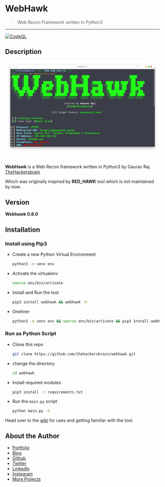 # WebHawk

> Web Recon Framework written in Python3

---

[![CodeQL](https://github.com/thehackersbrain/webhawk/actions/workflows/codeql-analysis.yml/badge.svg)](https://github.com/thehackersbrain/webhawk/actions/workflows/codeql-analysis.yml)

## Description

![WebHawk Banner Image](https://raw.githubusercontent.com/thehackersbrain/webhawk/main/screenshots/webhawk.png?token=AIY2SQM2ACU5ZBBWXDLXCGDBMIGRG)

<br/>**WebHawk** is a Web Recon framework written in Python3 by Gaurav Raj [TheHackersbrain](https://gauravraj.tech)

Which was originally inspired by **RED_HAWK** tool which is not maintained by now.

## Version

**Webhawk 0.8.0**

## Installation

### Install using Pip3

- Create a new Python Virtual Environment
  ```bash
  python3 -m venv env
  ```
- Activate the virtualenv

  ```bash
  source env/bin/activate
  ```

- Install and Run the tool

  ```bash
  pip3 install webhawk && webhawk -h
  ```

- Oneliner
  ```bash
  python3 -m venv env && source env/bin/activate && pip3 install webhawk && webhawk -h
  ```

### Run as Python Script

- Clone this repo

  ```bash
  git clone https://github.com/thehackersbrain/webhawk.git
  ```

- change the directory

  ```bash
  cd webhawk
  ```

- Install required modules

  ```bash
  pip3 install -r requirements.txt
  ```

- Run the `main.py` script
  ```bash
  python main.py -h
  ```

Head over to the [wiki](https://github.com/thehackersbrain/webhawk/wiki) for uses and getting familiar with the tool.

## About the Author

- [Portfolio](https://gauravraj.tech/)
- [Blog](https://blog.gauravraj.tech/)
- [Github](https://github.com/thehackersbrain)
- [Twitter](https://twitter.com/thehackersbrain/)
- [LinkedIn](https://linkedin.com/in/thehackersbrain/)
- [Instagram](https://www.instagram.com/thehackersbrain/)
- [More Projects](https://github.com/thehackersbrain?tab=repositories)
